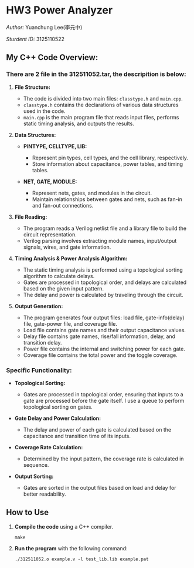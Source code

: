 # HW3 Power Analyzer
*Author:* Yuanchung Lee(李元中)

*Sturdent ID:* 3125110522
## My C++ Code Overview:
### There are 2 file in the 312511052.tar, the descripition is below:

1. **File Structure:**
   - The code is divided into two main files: `classtype.h` and `main.cpp`.
   - `classtype.h` contains the declarations of various data structures used in the code.
   - `main.cpp` is the main program file that reads input files, performs static timing analysis, and outputs the results.

2. **Data Structures:**
   - **PINTYPE, CELLTYPE, LIB:**
     - Represent pin types, cell types, and the cell library, respectively.
     - Store information about capacitance, power tables, and timing tables.

   - **NET, GATE, MODULE:**
     - Represent nets, gates, and modules in the circuit.
     - Maintain relationships between gates and nets, such as fan-in and fan-out connections.

3. **File Reading:**
   - The program reads a Verilog netlist file and a library file to build the circuit representation.
   - Verilog parsing involves extracting module names, input/output signals, wires, and gate information.

4. **Timing Analysis & Power Analysis Algorithm:**
   - The static timing analysis is performed using a topological sorting algorithm to calculate delays.
   - Gates are processed in topological order, and delays are calculated based on the given input pattern.
   - The delay and power is calculated by traveling through the circuit.

5. **Output Generation:**
   - The program generates four output files: load file, gate-info(delay) file, gate-power file, and coverage file.
   - Load file contains gate names and their output capacitance values.
   - Delay file contains gate names, rise/fall information, delay, and transition delay.
   - Power file contains the internal and switching power for each gate.
   - Coverage file contains the total power and the toggle coverage.

### Specific Functionality:

- **Topological Sorting:**
  - Gates are processed in topological order, ensuring that inputs to a gate are processed before the gate itself. I use a queue to perform topological sorting on gates.

- **Gate Delay and Power Calculation:**
  - The delay and power of each gate is calculated based on the capacitance and transition time of its inputs.

- **Coverage Rate Calculation:**
  - Determined by the input pattern, the coverage rate is calculated in sequence.

- **Output Sorting:**
  - Gates are sorted in the output files based on load and delay for better readability.

## How to Use
1. **Compile the code** using a C++ compiler.
   ```
   make
3. **Run the program** with the following command:
   ```
   ./312511052.o example.v -l test_lib.lib example.pat
